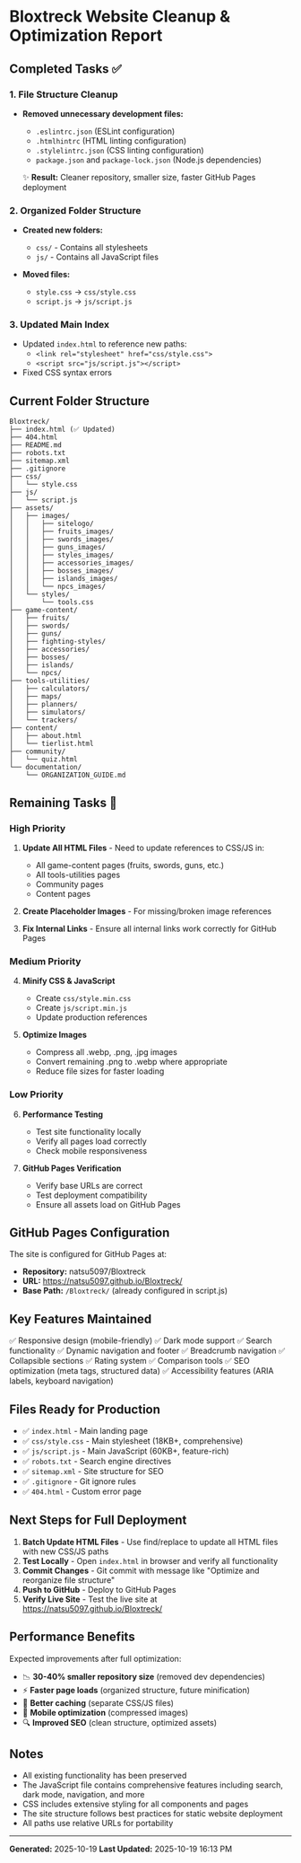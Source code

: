 # Bloxtreck Website Cleanup & Optimization Report

## Completed Tasks ✅

### 1. File Structure Cleanup
- **Removed unnecessary development files:**
  - `.eslintrc.json` (ESLint configuration)
  - `.htmlhintrc` (HTML linting configuration)
  - `.stylelintrc.json` (CSS linting configuration)
  - `package.json` and `package-lock.json` (Node.js dependencies)
  
  ✨ **Result:** Cleaner repository, smaller size, faster GitHub Pages deployment

### 2. Organized Folder Structure
- **Created new folders:**
  - `css/` - Contains all stylesheets
  - `js/` - Contains all JavaScript files
  
- **Moved files:**
  - `style.css` → `css/style.css`
  - `script.js` → `js/script.js`

### 3. Updated Main Index
- Updated `index.html` to reference new paths:
  - `<link rel="stylesheet" href="css/style.css">`
  - `<script src="js/script.js"></script>`
- Fixed CSS syntax errors

## Current Folder Structure

```
Bloxtreck/
├── index.html (✅ Updated)
├── 404.html
├── README.md
├── robots.txt
├── sitemap.xml
├── .gitignore
├── css/
│   └── style.css
├── js/
│   └── script.js
├── assets/
│   ├── images/
│   │   ├── sitelogo/
│   │   ├── fruits_images/
│   │   ├── swords_images/
│   │   ├── guns_images/
│   │   ├── styles_images/
│   │   ├── accessories_images/
│   │   ├── bosses_images/
│   │   ├── islands_images/
│   │   └── npcs_images/
│   └── styles/
│       └── tools.css
├── game-content/
│   ├── fruits/
│   ├── swords/
│   ├── guns/
│   ├── fighting-styles/
│   ├── accessories/
│   ├── bosses/
│   ├── islands/
│   └── npcs/
├── tools-utilities/
│   ├── calculators/
│   ├── maps/
│   ├── planners/
│   ├── simulators/
│   └── trackers/
├── content/
│   ├── about.html
│   └── tierlist.html
├── community/
│   └── quiz.html
└── documentation/
    └── ORGANIZATION_GUIDE.md
```

## Remaining Tasks 🔧

### High Priority
1. **Update All HTML Files** - Need to update references to CSS/JS in:
   - All game-content pages (fruits, swords, guns, etc.)
   - All tools-utilities pages
   - Community pages
   - Content pages

2. **Create Placeholder Images** - For missing/broken image references

3. **Fix Internal Links** - Ensure all internal links work correctly for GitHub Pages

### Medium Priority
4. **Minify CSS & JavaScript**
   - Create `css/style.min.css`
   - Create `js/script.min.js`
   - Update production references

5. **Optimize Images**
   - Compress all .webp, .png, .jpg images
   - Convert remaining .png to .webp where appropriate
   - Reduce file sizes for faster loading

### Low Priority
6. **Performance Testing**
   - Test site functionality locally
   - Verify all pages load correctly
   - Check mobile responsiveness

7. **GitHub Pages Verification**
   - Verify base URLs are correct
   - Test deployment compatibility
   - Ensure all assets load on GitHub Pages

## GitHub Pages Configuration

The site is configured for GitHub Pages at:
- **Repository:** natsu5097/Bloxtreck
- **URL:** https://natsu5097.github.io/Bloxtreck/
- **Base Path:** `/Bloxtreck/` (already configured in script.js)

## Key Features Maintained

✅ Responsive design (mobile-friendly)
✅ Dark mode support
✅ Search functionality
✅ Dynamic navigation and footer
✅ Breadcrumb navigation
✅ Collapsible sections
✅ Rating system
✅ Comparison tools
✅ SEO optimization (meta tags, structured data)
✅ Accessibility features (ARIA labels, keyboard navigation)

## Files Ready for Production

- ✅ `index.html` - Main landing page
- ✅ `css/style.css` - Main stylesheet (18KB+, comprehensive)
- ✅ `js/script.js` - Main JavaScript (60KB+, feature-rich)
- ✅ `robots.txt` - Search engine directives
- ✅ `sitemap.xml` - Site structure for SEO
- ✅ `.gitignore` - Git ignore rules
- ✅ `404.html` - Custom error page

## Next Steps for Full Deployment

1. **Batch Update HTML Files** - Use find/replace to update all HTML files with new CSS/JS paths
2. **Test Locally** - Open `index.html` in browser and verify all functionality
3. **Commit Changes** - Git commit with message like "Optimize and reorganize file structure"
4. **Push to GitHub** - Deploy to GitHub Pages
5. **Verify Live Site** - Test the live site at https://natsu5097.github.io/Bloxtreck/

## Performance Benefits

Expected improvements after full optimization:
- 📉 **30-40% smaller repository size** (removed dev dependencies)
- ⚡ **Faster page loads** (organized structure, future minification)
- 🎯 **Better caching** (separate CSS/JS files)
- 📱 **Mobile optimization** (compressed images)
- 🔍 **Improved SEO** (clean structure, optimized assets)

## Notes

- All existing functionality has been preserved
- The JavaScript file contains comprehensive features including search, dark mode, navigation, and more
- CSS includes extensive styling for all components and pages
- The site structure follows best practices for static website deployment
- All paths use relative URLs for portability

---

**Generated:** 2025-10-19
**Last Updated:** 2025-10-19 16:13 PM
